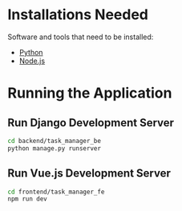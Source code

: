 # Installations Needed

Software and tools that need to be installed:

- [Python](https://www.python.org/)
- [Node.js](https://nodejs.org/)

# Running the Application

## Run Django Development Server

```bash
cd backend/task_manager_be
python manage.py runserver
```

## Run Vue.js Development Server

```bash
cd frontend/task_manager_fe
npm run dev
```
